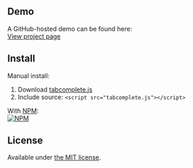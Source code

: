 ## Demo

A GitHub-hosted demo can be found here:  
[View project page](http://tabcomplete.erming.io/)

## Install

Manual install:  
  1. Download [tabcomplete.js](https://raw.githubusercontent.com/erming/tabcomplete/gh-pages/src/tabcomplete.js)
  2. Include source: `<script src="tabcomplete.js"></script>`

With [NPM](https://www.npmjs.org/package/tabcomplete):  
[![NPM](https://nodei.co/npm/tabcomplete.png?compact=true)](https://www.npmjs.org/package/tabcomplete)

## License

Available under [the MIT license](http://mths.be/mit).
